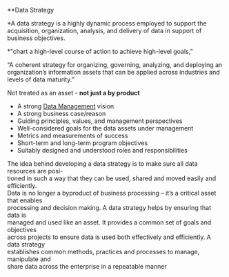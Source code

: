  **Data Strategy

*A data strategy is a highly dynamic process employed to support the acquisition, organization, analysis, and delivery of data in support of business objectives.

*"chart a high-level course of action to achieve high-level goals,”

“A coherent strategy for organizing, governing, analyzing, and deploying an organization’s information assets that can be applied across industries and levels of data maturity.” 

Not treated  as an asset - **not just a by product**

-   A strong [Data Management](http://www.dataversity.net/what-is-data-management/) vision
-   A strong business case/reason
-   Guiding principles, values, and management perspectives
-   Well-considered goals for the data assets under management
-   Metrics and measurements of success
-   Short-term and long-term program objectives
-   Suitably designed and understood roles and responsibilities

The idea behind developing a data strategy is to make sure all data resources are posi-  
tioned in such a way that they can be used, shared and moved easily and efficiently.  
Data is no longer a byproduct of business processing – it’s a critical asset that enables  
processing and decision making. A data strategy helps by ensuring that data is  
managed and used like an asset. It provides a common set of goals and objectives  
across projects to ensure data is used both effectively and efficiently. A data strategy  
establishes common methods, practices and processes to manage, manipulate and  
share data across the enterprise in a repeatable manner

